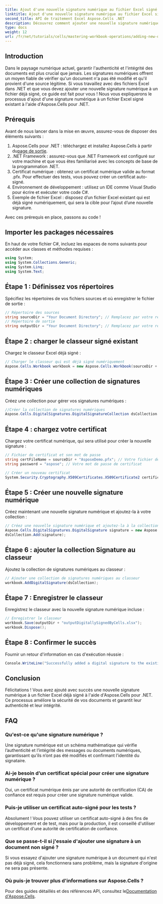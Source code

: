 ```yaml
---
title: Ajout d'une nouvelle signature numérique au fichier Excel signé
linktitle: Ajout d'une nouvelle signature numérique au fichier Excel signé
second_title: API de traitement Excel Aspose.Cells .NET
description: Découvrez comment ajouter une nouvelle signature numérique à un fichier Excel signé existant à l'aide d'Aspose.Cells pour .NET. Ce guide complet couvre toutes les conditions préalables, les instructions étape par étape et un exemple de code.
type: docs
weight: 12
url: /fr/net/tutorials/cells/mastering-workbook-operations/adding-new-digital-signature-to-signed-excel-file/
---
```

## Introduction

Dans le paysage numérique actuel, garantir l'authenticité et l'intégrité des documents est plus crucial que jamais. Les signatures numériques offrent un moyen fiable de vérifier qu'un document n'a pas été modifié et qu'il provient d'une source légitime. Si vous travaillez avec des fichiers Excel dans .NET et que vous devez ajouter une nouvelle signature numérique à un fichier déjà signé, ce guide est fait pour vous ! Nous vous expliquerons le processus d'ajout d'une signature numérique à un fichier Excel signé existant à l'aide d'Aspose.Cells pour .NET.

## Prérequis

Avant de nous lancer dans la mise en œuvre, assurez-vous de disposer des éléments suivants :

1.  Aspose.Cells pour .NET : téléchargez et installez Aspose.Cells à partir du[page de sortie](https://releases.aspose.com/cells/net/).
2. .NET Framework : assurez-vous que .NET Framework est configuré sur votre machine et que vous êtes familiarisé avec les concepts de base de la programmation .NET.
3. Certificat numérique : obtenez un certificat numérique valide au format .pfx. Pour effectuer des tests, vous pouvez créer un certificat auto-signé.
4. Environnement de développement : utilisez un IDE comme Visual Studio pour écrire et exécuter votre code C#.
5. Exemple de fichier Excel : disposez d’un fichier Excel existant qui est déjà signé numériquement, qui sera la cible pour l’ajout d’une nouvelle signature.

Avec ces prérequis en place, passons au code !

## Importer les packages nécessaires

En haut de votre fichier C#, incluez les espaces de noms suivants pour accéder aux classes et méthodes requises :

```csharp
using System;
using System.Collections.Generic;
using System.Linq;
using System.Text;
```

## Étape 1 : Définissez vos répertoires

Spécifiez les répertoires de vos fichiers sources et où enregistrer le fichier de sortie :

```csharp
// Répertoire des sources
string sourceDir = "Your Document Directory"; // Remplacez par votre répertoire actuel
// Répertoire de sortie
string outputDir = "Your Document Directory"; // Remplacez par votre répertoire actuel
```

## Étape 2 : charger le classeur signé existant

Chargez le classeur Excel déjà signé :

```csharp
// Charger le classeur qui est déjà signé numériquement
Aspose.Cells.Workbook workbook = new Aspose.Cells.Workbook(sourceDir + "sampleDigitallySignedByCells.xlsx");
```

## Étape 3 : Créer une collection de signatures numériques

Créez une collection pour gérer vos signatures numériques :

```csharp
//Créer la collection de signatures numériques
Aspose.Cells.DigitalSignatures.DigitalSignatureCollection dsCollection = new Aspose.Cells.DigitalSignatures.DigitalSignatureCollection();
```

## Étape 4 : chargez votre certificat

Chargez votre certificat numérique, qui sera utilisé pour créer la nouvelle signature :

```csharp
// Fichier de certificat et son mot de passe
string certFileName = sourceDir + "AsposeDemo.pfx"; // Votre fichier de certificat
string password = "aspose"; // Votre mot de passe de certificat

// Créer un nouveau certificat
System.Security.Cryptography.X509Certificates.X509Certificate2 certificate = new System.Security.Cryptography.X509Certificates.X509Certificate2(certFileName, password);
```

## Étape 5 : Créer une nouvelle signature numérique

Créez maintenant une nouvelle signature numérique et ajoutez-la à votre collection :

```csharp
// Créez une nouvelle signature numérique et ajoutez-la à la collection
Aspose.Cells.DigitalSignatures.DigitalSignature signature = new Aspose.Cells.DigitalSignatures.DigitalSignature(certificate, "Aspose.Cells added new digital signature in existing digitally signed workbook.", DateTime.Now);
dsCollection.Add(signature);
```

## Étape 6 : ajouter la collection Signature au classeur

Ajoutez la collection de signatures numériques au classeur :

```csharp
// Ajouter une collection de signatures numériques au classeur
workbook.AddDigitalSignature(dsCollection);
```

## Étape 7 : Enregistrer le classeur

Enregistrez le classeur avec la nouvelle signature numérique incluse :

```csharp
// Enregistrer le classeur
workbook.Save(outputDir + "outputDigitallySignedByCells.xlsx");
workbook.Dispose();
```

## Étape 8 : Confirmer le succès

Fournir un retour d'information en cas d'exécution réussie :

```csharp
Console.WriteLine("Successfully added a digital signature to the existing signed Excel file.");
```

## Conclusion

Félicitations ! Vous avez ajouté avec succès une nouvelle signature numérique à un fichier Excel déjà signé à l'aide d'Aspose.Cells pour .NET. Ce processus améliore la sécurité de vos documents et garantit leur authenticité et leur intégrité.

## FAQ

### Qu'est-ce qu'une signature numérique ?

Une signature numérique est un schéma mathématique qui vérifie l’authenticité et l’intégrité des messages ou documents numériques, garantissant qu’ils n’ont pas été modifiés et confirmant l’identité du signataire.

### Ai-je besoin d’un certificat spécial pour créer une signature numérique ?

Oui, un certificat numérique émis par une autorité de certification (CA) de confiance est requis pour créer une signature numérique valide.

### Puis-je utiliser un certificat auto-signé pour les tests ?

Absolument ! Vous pouvez utiliser un certificat auto-signé à des fins de développement et de test, mais pour la production, il est conseillé d'utiliser un certificat d'une autorité de certification de confiance.

### Que se passe-t-il si j'essaie d'ajouter une signature à un document non signé ?

Si vous essayez d'ajouter une signature numérique à un document qui n'est pas déjà signé, cela fonctionnera sans problème, mais la signature d'origine ne sera pas présente.

### Où puis-je trouver plus d'informations sur Aspose.Cells ?

 Pour des guides détaillés et des références API, consultez le[Documentation d'Aspose.Cells](https://reference.aspose.com/cells/net/).
